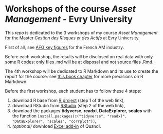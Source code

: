 
# Workshops of the course *Asset Management* - Evry University

This *repo* is dedicated to the 3 workshops of my course *Asset Management* for the Master *Gestion des Risques et des Actifs* at Evry University.

First of all, see [AFG key figures](https://www.afg.asso.fr/wp-content/uploads/2022/05/ficheafgindustry-eng-230911web.pdf) for the French AM industry.

Before each workshop, the results will be disclosed on real data with only some R codes: only files .md will be at disposal and not source files .Rmd. 

The 4th workshop will be dedicated to R Markdown and its use to create the report for the course: see [this book chapter](https://r4ds.had.co.nz/r-markdown.html) for more precisions on R Markdown.

Before the first workshop, each student has to follow these 4 steps:

1. download R base from [R project](https://rstudio.com/products/rstudio/download/) (step 1 of the web link),
2. download RStudio from [RStudio](https://rstudio.com/products/rstudio/download/) (step 2 of the web link),
3. download the packages __tidyverse__, __readxl__, __DataExplorer__, __scales__ with the function `install.packages(c("tidyverse", "readxl", "DataExplorer", "scales", "corrplot"))`,
4. _(optional)_ download [Excel add-in](https://www.quandl.com/tools/excel) of Quandl.

